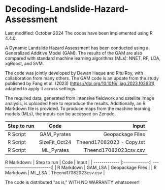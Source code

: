 # Decoding-Landslide-Hazard-Assessment
Last modified: October 2024
The codes have been implemented using R 4.4.0.

A Dynamic Landslide Hazard Assessment has been conducted using a Generalized Additive Model (GAM). The results of the GAM are also compared with standard machine learning algorithms (MLs): NNET, RF, LDA, xgBoost, and SVM.

The code was jointly developed by Dewan Haque and Ritu Roy, with collaboration from many others. The GAM code is an update from the study published by Fang et al. (2023) (https://doi.org/10.1016/j.jag.2023.103631), adapted to apply it across settings.

The required data, generated from intensive fieldwork and satellite image analysis, is uploaded here to reproduce the results. Additionally, an R Markdown file is provided.
To produce maps from the machine learning models (MLs), the inputs can be accessed on Zenodo.

| Step to run   | Code          | Input                      |
| ------------- |:-------------:| --------------------------:|
| R Script      | GAM_Pyrates   | Geopackage Files           |
| R Script      | SizeFit_Oct24 | Theend17082023 - Copy.txt  |
| R Script      | ML_Pyrates    | Theend17082023csv.csv      | 

R Markdown: 
| Step to run   | Code          | Input                      |
| ------------- |:-------------:| --------------------------:|
| R Markdown    | GAM_LSA       | Geopackage Files           |
| R Markdown    | ML_LSA        | Theend17082023csv.csv      |

The code is distributed "as is," WITH NO WARRANTY whatsoever!

